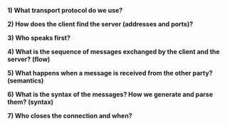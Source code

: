 **1) What transport protocol do we use?**  

**2) How does the client find the server (addresses and ports)?**  

**3) Who speaks first?**

**4) What is the sequence of messages exchanged by the client and the server? (flow)**  

**5) What happens when a message is received from the other party? (semantics)**  

**6) What is the syntax of the messages? How we generate and parse them? (syntax)**  

**7) Who closes the connection and when?**  
